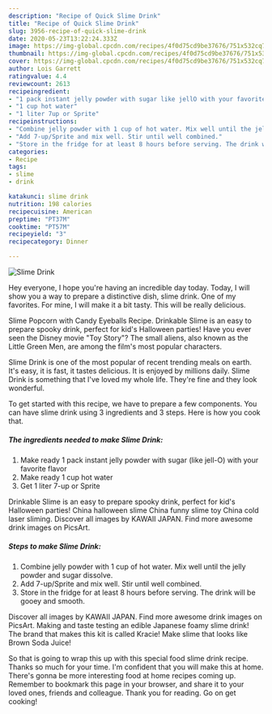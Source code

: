 ```yaml
---
description: "Recipe of Quick Slime Drink"
title: "Recipe of Quick Slime Drink"
slug: 3956-recipe-of-quick-slime-drink
date: 2020-05-23T13:22:24.333Z
image: https://img-global.cpcdn.com/recipes/4f0d75cd9be37676/751x532cq70/slime-drink-recipe-main-photo.jpg
thumbnail: https://img-global.cpcdn.com/recipes/4f0d75cd9be37676/751x532cq70/slime-drink-recipe-main-photo.jpg
cover: https://img-global.cpcdn.com/recipes/4f0d75cd9be37676/751x532cq70/slime-drink-recipe-main-photo.jpg
author: Lois Garrett
ratingvalue: 4.4
reviewcount: 2613
recipeingredient:
- "1 pack instant jelly powder with sugar like jellO with your favorite flavor"
- "1 cup hot water"
- "1 liter 7up or Sprite"
recipeinstructions:
- "Combine jelly powder with 1 cup of hot water. Mix well until the jelly powder and sugar dissolve."
- "Add 7-up/Sprite and mix well. Stir until well combined."
- "Store in the fridge for at least 8 hours before serving. The drink will be gooey and smooth."
categories:
- Recipe
tags:
- slime
- drink

katakunci: slime drink 
nutrition: 198 calories
recipecuisine: American
preptime: "PT37M"
cooktime: "PT57M"
recipeyield: "3"
recipecategory: Dinner

---
```



![Slime Drink](https://img-global.cpcdn.com/recipes/4f0d75cd9be37676/751x532cq70/slime-drink-recipe-main-photo.jpg)

Hey everyone, I hope you're having an incredible day today. Today, I will show you a way to prepare a distinctive dish, slime drink. One of my favorites. For mine, I will make it a bit tasty. This will be really delicious.

Slime Popcorn with Candy Eyeballs Recipe. Drinkable Slime is an easy to prepare spooky drink, perfect for kid&#39;s Halloween parties! Have you ever seen the Disney movie &#34;Toy Story&#34;? The small aliens, also known as the Little Green Men, are among the film&#39;s most popular characters.

Slime Drink is one of the most popular of recent trending meals on earth. It's easy, it is fast, it tastes delicious. It is enjoyed by millions daily. Slime Drink is something that I've loved my whole life. They're fine and they look wonderful.


To get started with this recipe, we have to prepare a few components. You can have slime drink using 3 ingredients and 3 steps. Here is how you cook that.

<!--inarticleads1-->

##### The ingredients needed to make Slime Drink:

1. Make ready 1 pack instant jelly powder with sugar (like jell-O) with your favorite flavor
1. Make ready 1 cup hot water
1. Get 1 liter 7-up or Sprite


Drinkable Slime is an easy to prepare spooky drink, perfect for kid&#39;s Halloween parties! China halloween slime China funny slime toy China cold laser sliming. Discover all images by KAWAII JAPAN. Find more awesome drink images on PicsArt. 

<!--inarticleads2-->

##### Steps to make Slime Drink:

1. Combine jelly powder with 1 cup of hot water. Mix well until the jelly powder and sugar dissolve.
1. Add 7-up/Sprite and mix well. Stir until well combined.
1. Store in the fridge for at least 8 hours before serving. The drink will be gooey and smooth.


Discover all images by KAWAII JAPAN. Find more awesome drink images on PicsArt. Making and taste testing an edible Japanese foamy slime drink! The brand that makes this kit is called Kracie! Make slime that looks like Brown Soda Juice! 

So that is going to wrap this up with this special food slime drink recipe. Thanks so much for your time. I'm confident that you will make this at home. There's gonna be more interesting food at home recipes coming up. Remember to bookmark this page in your browser, and share it to your loved ones, friends and colleague. Thank you for reading. Go on get cooking!
